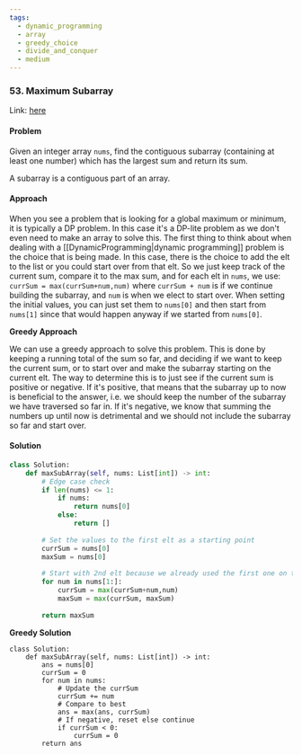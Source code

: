 ```yaml
---
tags:
  - dynamic_programming
  - array
  - greedy_choice
  - divide_and_conquer
  - medium
---
```


### 53. Maximum Subarray

Link: [here](https://leetcode.com/problems/maximum-subarray/)

#### Problem
Given an integer array `nums`, find the contiguous subarray (containing at least one number) which has the largest sum and return its sum.

A subarray is a contiguous part of an array.

#### Approach
When you see a problem that is looking for a global maximum or minimum, it is typically a DP problem.
In this case it's a DP-lite problem as we don't even need to make an array to solve this. 
The first thing to think about when dealing with a [[DynamicProgramming|dynamic programming]] problem is the choice that is being made. In this case, there is the choice to add the elt to the list or you could start over from that elt.
So we just keep track of the current sum, compare it to the max sum, and for each elt in `nums`, we use: `currSum = max(currSum+num,num)` where `currSum + num` is if we continue building the subarray, and `num` is when we elect to start over. 
When setting the initial values, you can just set them to `nums[0]` and then start from `nums[1]` since that would happen anyway if we started from `nums[0]`.

**Greedy Approach**

We can use a greedy approach to solve this problem. This is done by keeping a running total of the sum so far, and deciding if we want to keep the current sum, or to start over and make the subarray starting on the current elt. 
The way to determine this is to just see if the current sum is positive or negative. If it's positive, that means that the subarray up to now is beneficial to the answer, i.e. we should keep the number of the subarray we have traversed so far in. If it's negative, we know that summing the numbers up until now is detrimental and we should not include the subarray so far and start over. 


#### Solution
```python 
class Solution:
    def maxSubArray(self, nums: List[int]) -> int:
        # Edge case check
        if len(nums) <= 1:
            if nums:
                return nums[0]
            else:
                return []
        
        # Set the values to the first elt as a starting point
        currSum = nums[0]
        maxSum = nums[0]
        
        # Start with 2nd elt because we already used the first one on the sums
        for num in nums[1:]:
            currSum = max(currSum+num,num)
            maxSum = max(currSum, maxSum)        
        
        return maxSum
```
**Greedy Solution**
```
class Solution:
    def maxSubArray(self, nums: List[int]) -> int:
        ans = nums[0]
        currSum = 0
        for num in nums:
            # Update the currSum
            currSum += num
            # Compare to best
            ans = max(ans, currSum)
            # If negative, reset else continue
            if currSum < 0:
                currSum = 0
        return ans
```
